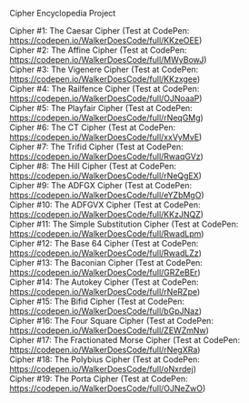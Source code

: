 Cipher Encyclopedia Project  

Cipher #1: The Caesar Cipher (Test at CodePen: https://codepen.io/WalkerDoesCode/full/KKzeOEE)  
Cipher #2: The Affine Cipher (Test at CodePen: https://codepen.io/WalkerDoesCode/full/MWyBowJ)  
Cipher #3: The Vigenere Cipher (Test at CodePen: https://codepen.io/WalkerDoesCode/full/KKzxgee)  
Cipher #4: The Railfence Cipher (Test at CodePen: https://codepen.io/WalkerDoesCode/full/OJNoaaP)  
Cipher #5: The Playfair Cipher (Test at CodePen: https://codepen.io/WalkerDoesCode/full/rNeqGMg)  
Cipher #6: The CT Cipher (Test at CodePen: https://codepen.io/WalkerDoesCode/full/xxVyMvE)  
Cipher #7: The Trifid Cipher (Test at CodePen: https://codepen.io/WalkerDoesCode/full/RwaqGVz)  
Cipher #8: The Hill Cipher (Test at CodePen: https://codepen.io/WalkerDoesCode/full/rNeQgEX)  
Cipher #9: The ADFGX Cipher (Test at CodePen: https://codepen.io/WalkerDoesCode/full/eYZbMgO)  
Cipher #10: The ADFGVX Cipher (Test at CodePen: https://codepen.io/WalkerDoesCode/full/KKzJNQZ)  
Cipher #11: The Simple Substitution Cipher (Test at CodePen: https://codepen.io/WalkerDoesCode/full/RwadLpm)  
Cipher #12: The Base 64 Cipher (Test at CodePen: https://codepen.io/WalkerDoesCode/full/RwadLZz)  
Cipher #13: The Baconian Cipher (Test at CodePen: https://codepen.io/WalkerDoesCode/full/GRZeBEr)  
Cipher #14: The Autokey Cipher (Test at CodePen: https://codepen.io/WalkerDoesCode/full/rNeRZpe)  
Cipher #15: The Bifid Cipher (Test at CodePen: https://codepen.io/WalkerDoesCode/full/bGpJNaz)  
Cipher #16: The Four Square Cipher (Test at CodePen: https://codepen.io/WalkerDoesCode/full/ZEWZmNw)  
Cipher #17: The Fractionated Morse Cipher (Test at CodePen: https://codepen.io/WalkerDoesCode/full/rNegXRa)  
Cipher #18: The Polybius Cipher (Test at CodePen: https://codepen.io/WalkerDoesCode/full/oNxrdej)  
Cipher #19: The Porta Cipher (Test at CodePen: https://codepen.io/WalkerDoesCode/full/OJNeZwO)  
